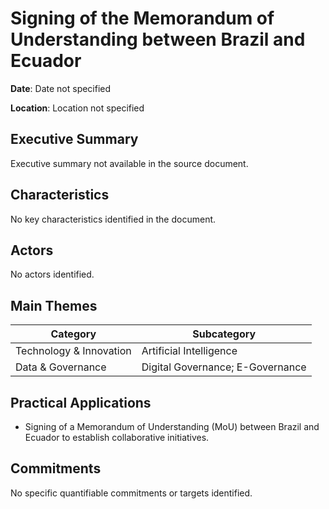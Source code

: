 # Signing of the Memorandum of Understanding between Brazil and Ecuador

**Date**: Date not specified

**Location**: Location not specified

## Executive Summary

Executive summary not available in the source document.

## Characteristics

No key characteristics identified in the document.

## Actors

No actors identified.

## Main Themes

| Category | Subcategory |
| --- | --- |
| Technology & Innovation | Artificial Intelligence |
| Data & Governance | Digital Governance; E-Governance |

## Practical Applications

- Signing of a Memorandum of Understanding (MoU) between Brazil and Ecuador to establish collaborative initiatives.

## Commitments

No specific quantifiable commitments or targets identified.